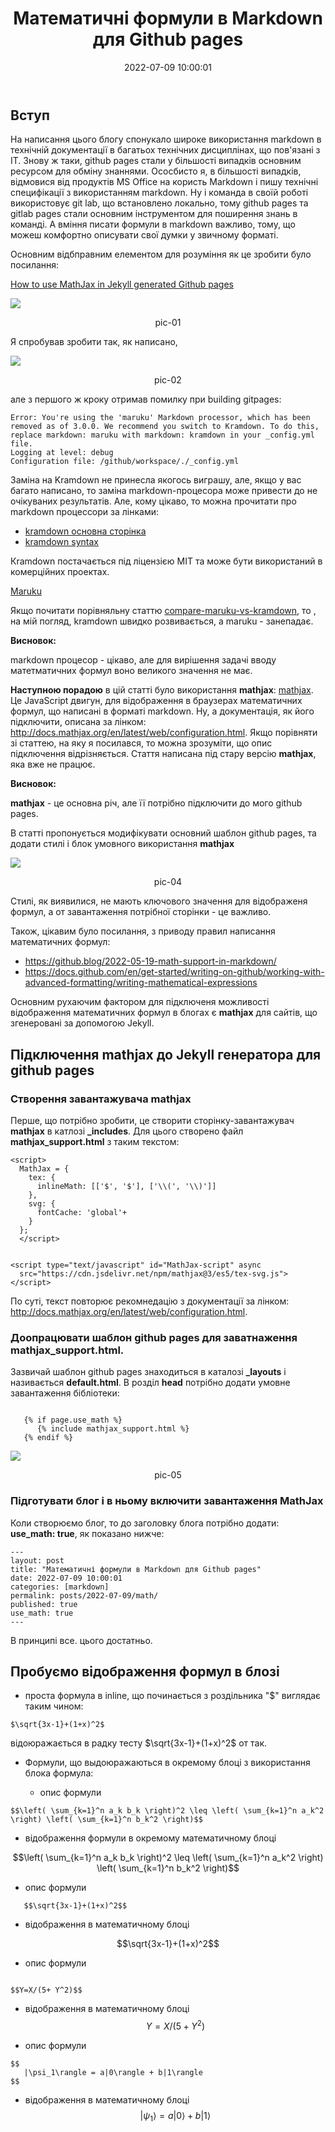 ﻿---
layout: post
title: "Математичні формули в Markdown для Github pages"
date: 2022-07-09 10:00:01
categories: [markdown]
permalink: posts/2022-07-09/math/
published: true
use_math: true
---
 


## Вступ

   На  написання цього блогу спонукало широке використання markdown в технічній документації в багатьох технічних дисциплінах, що пов'язані з IT. Знову ж таки, github pages стали у більшості випадків основним ресурсом для обміну знаннями. Ососбисто я, в більшості випадків, відмовися від продуктів MS Office на користь Markdown і пишу технічні специфікації з використанням markdown.  Ну і команда в своїй  роботі використовує git lab, що встановлено локально, тому github pages та gitlab pages  стали основним інструментом для поширення знань в команді. А вміння писати формули в markdown  важливо, тому, що можеш комфортно описувати свої думки у звичному форматі.


   Основним відбправним елементом для розуміння як це зробити було посилання:
   
   [How to use MathJax in Jekyll generated Github pages](http://haixing-hu.github.io/programming/2013/09/20/how-to-use-mathjax-in-jekyll-generated-github-pages/)

<kbd><img src="/assets/img/posts/2022-07-09-math/doc/pic-01.png"/></kbd>
<p style="text-align: center;"><a name="pic-01">pic-01</a></p>


Я спробував зробити так, як написано, 


<kbd><img src="/assets/img/posts/2022-07-09-math/doc/pic-02.png"/></kbd>
<p style="text-align: center;"><a name="pic-02">pic-02</a></p>

але  з першого ж кроку отримав помилку при building gitpages:

```text
Error: You're using the 'maruku' Markdown processor, which has been removed as of 3.0.0. We recommend you switch to Kramdown. To do this, replace markdown: maruku with markdown: kramdown in your _config.yml file.
Logging at level: debug
Configuration file: /github/workspace/./_config.yml

```
Заміна на Kramdown не принесла якогось виграшу, але, якщо у вас багато написано, то заміна markdown-процесора може привести до не очікуваних результатів. Але, кому цікаво, то можна прочитати про markdown процессори за лінками:

   * [kramdown основна сторінка](https://kramdown.gettalong.org/) 
   * [kramdown syntax](https://kramdown.gettalong.org/syntax.html)

Кramdown постачається під ліцензією MIT  та може бути використаний в комерційних проектах.

[Maruku](https://github.com/bhollis/maruku)

Якщо почитати порівняльну статтю [compare-maruku-vs-kramdown](https://ruby.libhunt.com/compare-maruku-vs-kramdown), то , на мій погляд, kramdown швидко розвивається, а maruku - занепадає.

**Висновок:** 

markdown  процесор - цікаво, але для вирішення задачі вводу матетматичних формул воно великого значення не має.

**Наступною порадою** в цій статті було використання **mathjax**: [mathjax](https://www.mathjax.org/).  Це JavaScript двигун, для відображення в браузерах математичних формул, що написані в форматі markdown. Ну, а документація, як його підключити, описана за лінком: http://docs.mathjax.org/en/latest/web/configuration.html.  Якщо порівняти зі статтею, на яку я посилався, то можна зрозуміти, що опис підключення відрізняється. Стаття написана під стару версію **mathjax**, яка вже не працює.


**Висновок:** 

**mathjax** - це основна річ, але її потрібно підключити до мого github pages.



В статті пропонується модифікувати основний шаблон github pages, та додати стилі і блок умовного використання **mathjax**


<kbd><img src="/assets/img/posts/2022-07-09-math/doc/pic-04.png"/></kbd>
<p style="text-align: center;"><a name="pic-04">pic-04</a></p>


Стилі, як виявилися, не мають ключового значення  для відображеня формул, а от завантаження потрібної сторінки - це важливо.



Також, цікавим було посилання, з приводу правил написання математичних формул: 

- https://github.blog/2022-05-19-math-support-in-markdown/
- https://docs.github.com/en/get-started/writing-on-github/working-with-advanced-formatting/writing-mathematical-expressions


Основним рухаючим фактором для підключеня  можливості відображення математичних формул в  блогах є **mathjax** для сайтів, що згенеровані за допомогою Jekyll.


## Підключення mathjax до Jekyll генератора для github pages

### Створення завантажувача **mathjax**

Перше, що потрібно зробити, це створити сторінку-завантажувач **mathjax** в катлозі **_includes**. Для цього створено файл **mathjax_support.html** з таким текстом:

```text
<script>
  MathJax = {
    tex: {
      inlineMath: [['$', '$'], ['\\(', '\\)']]
    },
    svg: {
      fontCache: 'global'+
    }
  };
  </script>


<script type="text/javascript" id="MathJax-script" async
  src="https://cdn.jsdelivr.net/npm/mathjax@3/es5/tex-svg.js">
</script>

```
По суті, текст повторює рекомнедацію з документації за лінком: http://docs.mathjax.org/en/latest/web/configuration.html.

### Доопрацювати шаблон github pages для заватнаження mathjax_support.html.

Зазвичай шаблон github pages знаходиться в каталозі **_layouts** і називається **default.html**. В розділ **head**  потрібно додати умовне  завантаження бібліотеки:

```text

   {% if page.use_math %}
      {% include mathjax_support.html %}
   {% endif %}

```


<kbd><img src="/assets/img/posts/2022-07-09-math/doc/pic-05.png"/></kbd>
<p style="text-align: center;"><a name="pic-05">pic-05</a></p>


### Підготувати блог і в ньому включити завантаження MathJax

Коли створюємо блог, то до заголовку блога потрібно додати: **use_math: true**, як показано нижче:


```text
---
layout: post
title: "Математичні формули в Markdown для Github pages"
date: 2022-07-09 10:00:01
categories: [markdown]
permalink: posts/2022-07-09/math/
published: true
use_math: true
---
```

В принципі все. цього достатньо.



## Пробуємо відображення формул в блозі



- проста формула в inline, що починається з роздільника "$" виглядає таким чином: 

```text
$\sqrt{3x-1}+(1+x)^2$

```

відоюражається в радку тесту  $\sqrt{3x-1}+(1+x)^2$ от так.

- Формули, що выдоюражаються в окремому блоці з використання блока формула:

   * опис формули
```text
$$\left( \sum_{k=1}^n a_k b_k \right)^2 \leq \left( \sum_{k=1}^n a_k^2 \right) \left( \sum_{k=1}^n b_k^2 \right)$$
```
   * відображення формули в окремому математичному блоці

$$\left( \sum_{k=1}^n a_k b_k \right)^2 \leq \left( \sum_{k=1}^n a_k^2 \right) \left( \sum_{k=1}^n b_k^2 \right)$$

   * опис формули

   ```text
      $$\sqrt{3x-1}+(1+x)^2$$
   ```
   
   * відображення в математичному блоці

$$\sqrt{3x-1}+(1+x)^2$$

   * опис формули

```text

$$Y=X/(5+ Y^2)$$
```
   * відображення в математичному блоці
$$Y=X/(5+ Y^2)$$


   * опис формули

```text
$$
   |\psi_1\rangle = a|0\rangle + b|1\rangle
$$

```
   * відображення в математичному блоці
$$
   |\psi_1\rangle = a|0\rangle + b|1\rangle
$$






